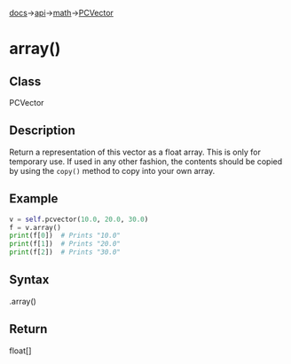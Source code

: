 [docs](/docs/)→[api](/docs/api)→[math](/docs/api/math/)→[PCVector](/docs/api/math/PCVector/PCVector.md)

# array()

## Class

PCVector

## Description

Return a representation of this vector as a float array. This is only for temporary use. If used in any other fashion, the contents should be copied by using the `copy()` method to copy into your own array.

## Example

```py
v = self.pcvector(10.0, 20.0, 30.0)
f = v.array()
print(f[0])  # Prints "10.0"
print(f[1])  # Prints "20.0"
print(f[2])  # Prints "30.0"
```

## Syntax

.array()

## Return

float[]